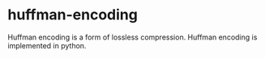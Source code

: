 # huffman-encoding
Huffman encoding is a form of lossless compression. Huffman encoding is implemented in python.